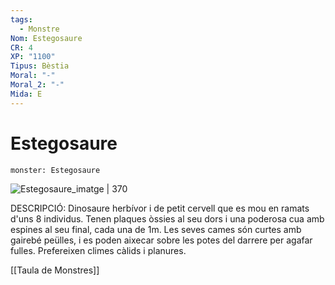 ```yaml
---
tags:
  - Monstre
Nom: Estegosaure
CR: 4
XP: "1100"
Tipus: Bèstia
Moral: "-"
Moral_2: "-"
Mida: E
---
```

# Estegosaure

```statblock
monster: Estegosaure
```

![Estegosaure_imatge | 370](https://static.wikia.nocookie.net/forgottenrealms/images/7/71/Stegosaurus-5e.jpg/revision/latest/scale-to-width-down/350?cb=20171010164006)

DESCRIPCIÓ: 
Dinosaure herbívor i de petit cervell que es mou en ramats d'uns 8 individus. Tenen plaques òssies al seu dors i una poderosa cua amb espines al seu final, cada una de 1m. Les seves cames són curtes amb gairebé peülles, i es poden aixecar sobre les potes del darrere per agafar fulles. Prefereixen climes càlids i planures.

[[Taula de Monstres]]

